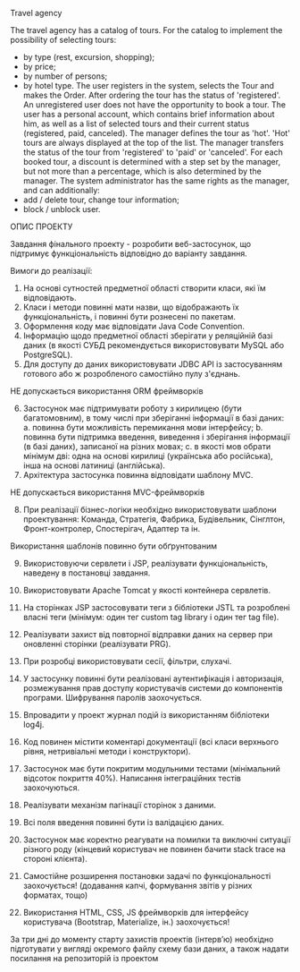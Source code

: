 
Travel agency

The travel agency has a catalog of tours. For the catalog to implement the possibility of selecting tours:
- by type (rest, excursion, shopping);
- by price;
- by number of persons;
- by hotel type.
The user registers in the system, selects the Tour and makes the Order. After ordering the tour has the status of 'registered'.
An unregistered user does not have the opportunity to book a tour.
The user has a personal account, which contains brief information about him, as well as a list of selected tours and their current status (registered, paid, canceled).
The manager defines the tour as 'hot'. 'Hot' tours are always displayed at the top of the list. The manager transfers the status of the tour from 'registered' to 'paid' or 'canceled'. For each booked tour, a discount is determined with a step set by the manager, but not more than a percentage, which is also determined by the manager.
The system administrator has the same rights as the manager, and can additionally:
- add / delete tour, change tour information;
- block / unblock user.


ОПИС ПРОЕКТУ

Завдання фінального проекту - розробити веб-застосунок, що підтримує функціональність відповідно до варіанту завдання.

Вимоги до реалізації:
1.	На основі сутностей предметної області створити класи, які їм відповідають.
2.	Класи і методи повинні мати назви, що відображають їх функціональність, і повинні бути рознесені по пакетам.
3.	Оформлення коду має відповідати Java Code Convention.
4.	Інформацію щодо предметної області зберігати у реляційній базі даних (в якості СУБД рекомендується використовувати MySQL або PostgreSQL).
5.	Для доступу до даних використовувати JDBC API із застосуванням готового або ж розробленого самостійно пулу з'єднань.

НЕ допускається використання ORM фреймворків

6.	Застосунок має підтримувати роботу з кирилицею (бути багатомовним), в тому числі при зберіганні інформації в базі даних:
a.	повинна бути можливість перемикання мови інтерфейсу;
b.	повинна бути підтримка введення, виведення і зберігання інформації (в базі даних), записаної на різних мовах;
c.	в якості мов обрати мінімум дві: одна на основі кирилиці (українська або російська), інша на основі латиниці (англійська).
7.	Архітектура застосунка повинна відповідати шаблону MVC.

НЕ допускається використання MVC-фреймворків

8.	При реалізації бізнес-логіки необхідно використовувати шаблони проектування: Команда, Стратегія, Фабрика, Будівельник, Сінглтон, Фронт-контролер, Спостерігач, Адаптер та ін.

Використання шаблонів повинно бути обґрунтованим

9.	Використовуючи сервлети і JSP, реалізувати функціональність, наведену в постановці завдання.
10.	Використовувати Apache Tomcat у якості контейнера сервлетів.
11.	На сторінках JSP застосовувати теги з бібліотеки JSTL та розроблені власні теги (мінімум: один тег custom tag library і один тег tag file).
12.	Реалізувати захист від повторної відправки даних на сервер при оновленні сторінки (реалізувати PRG).
13.	При розробці використовувати сесії, фільтри, слухачі.
 
14.	У застосунку повинні бути реалізовані аутентифікація і авторизація, розмежування прав доступу користувачів системи до компонентів програми. Шифрування паролів заохочується.
15.	Впровадити у проект журнал подій із використанням бібліотеки log4j.
16.	Код повинен містити коментарі документації (всі класи верхнього рівня, нетривіальні методи і конструктори).
17.	Застосунок має бути покритим модульними тестами (мінімальний відсоток покриття 40%).
Написання інтеграційних тестів заохочуються.
18.	Реалізувати механізм пагінації сторінок з даними.
19.	Всі поля введення повинні бути із валідацією даних.
20.	Застосунок має коректно реагувати на помилки та виключні ситуації різного роду (кінцевий користувач не повинен бачити stack trace на стороні клієнта).
21.	Самостійне розширення постановки задачі по функціональності заохочується! (додавання капчі, формування звітів у різних форматах, тощо)
22.	Використання HTML, CSS, JS фреймворків для інтерфейсу користувача (Bootstrap, Materialize,
ін.) заохочується!




За три дні до моменту старту захистів проектів (інтерв’ю) необхідно підготувати у вигляді окремого файлу схему бази даних, а також надати посилання на репозиторій із проектом
